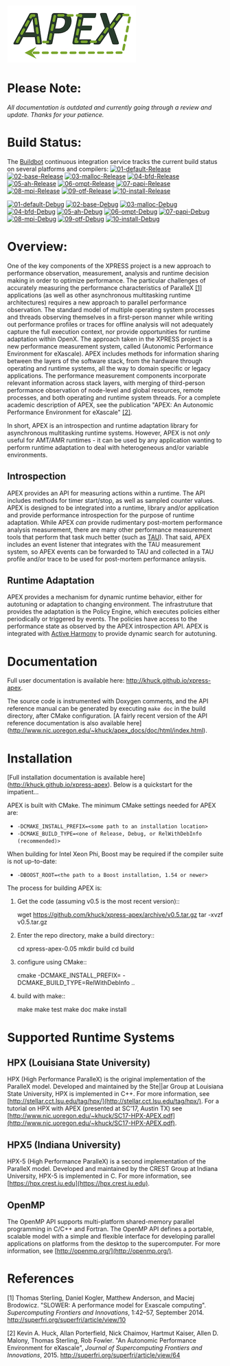 ![Lame APEX logo](doc/logo-cropped.png)

Please Note:
===========
*All documentation is outdated and currently going through a review and update.  Thanks for your patience.*

Build Status:
===========
The [Buildbot](http://ktau.nic.uoregon.edu:8010/#/grid) continuous integration
service tracks the current build status on several platforms and compilers:
[![01-default-Release](http://ktau.nic.uoregon.edu:8010/badges/01-default-Release.svg?left_text=01-default-Release)](http://ktau.nic.uoregon.edu:8010/#/)
[![02-base-Release](http://ktau.nic.uoregon.edu:8010/badges/02-base-Release.svg?left_text=02-base-Release)](http://ktau.nic.uoregon.edu:8010/#/)
[![03-malloc-Release](http://ktau.nic.uoregon.edu:8010/badges/03-malloc-Release.svg?left_text=03-malloc-Release)](http://ktau.nic.uoregon.edu:8010/#/)
[![04-bfd-Release](http://ktau.nic.uoregon.edu:8010/badges/04-bfd-Release.svg?left_text=04-bfd-Release)](http://ktau.nic.uoregon.edu:8010/#/)
[![05-ah-Release](http://ktau.nic.uoregon.edu:8010/badges/05-ah-Release.svg?left_text=05-ah-Release)](http://ktau.nic.uoregon.edu:8010/#/)
[![06-ompt-Release](http://ktau.nic.uoregon.edu:8010/badges/06-ompt-Release.svg?left_text=06-ompt-Release)](http://ktau.nic.uoregon.edu:8010/#/)
[![07-papi-Release](http://ktau.nic.uoregon.edu:8010/badges/07-papi-Release.svg?left_text=07-papi-Release)](http://ktau.nic.uoregon.edu:8010/#/)
[![08-mpi-Release](http://ktau.nic.uoregon.edu:8010/badges/08-mpi-Release.svg?left_text=08-mpi-Release)](http://ktau.nic.uoregon.edu:8010/#/)
[![09-otf-Release](http://ktau.nic.uoregon.edu:8010/badges/09-otf-Release.svg?left_text=09-otf-Release)](http://ktau.nic.uoregon.edu:8010/#/)
[![10-install-Release](http://ktau.nic.uoregon.edu:8010/badges/10-install-Release.svg?left_text=10-install-Release)](http://ktau.nic.uoregon.edu:8010/#/)

[![01-default-Debug](http://ktau.nic.uoregon.edu:8010/badges/01-default-Debug.svg?left_text=01-default-Debug)](http://ktau.nic.uoregon.edu:8010/#/)
[![02-base-Debug](http://ktau.nic.uoregon.edu:8010/badges/02-base-Debug.svg?left_text=02-base-Debug)](http://ktau.nic.uoregon.edu:8010/#/)
[![03-malloc-Debug](http://ktau.nic.uoregon.edu:8010/badges/03-malloc-Debug.svg?left_text=03-malloc-Debug)](http://ktau.nic.uoregon.edu:8010/#/)
[![04-bfd-Debug](http://ktau.nic.uoregon.edu:8010/badges/04-bfd-Debug.svg?left_text=04-bfd-Debug)](http://ktau.nic.uoregon.edu:8010/#/)
[![05-ah-Debug](http://ktau.nic.uoregon.edu:8010/badges/05-ah-Debug.svg?left_text=05-ah-Debug)](http://ktau.nic.uoregon.edu:8010/#/)
[![06-ompt-Debug](http://ktau.nic.uoregon.edu:8010/badges/06-ompt-Debug.svg?left_text=06-ompt-Debug)](http://ktau.nic.uoregon.edu:8010/#/)
[![07-papi-Debug](http://ktau.nic.uoregon.edu:8010/badges/07-papi-Debug.svg?left_text=07-papi-Debug)](http://ktau.nic.uoregon.edu:8010/#/)
[![08-mpi-Debug](http://ktau.nic.uoregon.edu:8010/badges/08-mpi-Debug.svg?left_text=08-mpi-Debug)](http://ktau.nic.uoregon.edu:8010/#/)
[![09-otf-Debug](http://ktau.nic.uoregon.edu:8010/badges/09-otf-Debug.svg?left_text=09-otf-Debug)](http://ktau.nic.uoregon.edu:8010/#/)
[![10-install-Debug](http://ktau.nic.uoregon.edu:8010/badges/10-install-Debug.svg?left_text=10-install-Debug)](http://ktau.nic.uoregon.edu:8010/#/)

Overview:
=========

One of the key components of the XPRESS project is a new approach to performance observation, measurement, analysis and runtime decision making in order to optimize performance. The particular challenges of accurately measuring the performance characteristics of ParalleX [\[1\]](#footnote1) applications (as well as other asynchronous multitasking runtime architectures) requires a new approach to parallel performance observation. The standard model of multiple operating system processes and threads observing themselves in a first-person manner while writing out performance profiles or traces for offline analysis will not adequately capture the full execution context, nor provide opportunities for runtime adaptation within OpenX. The approach taken in the XPRESS project is a new performance measurement system, called (Autonomic Performance Environment for eXascale). APEX includes methods for information sharing between the layers of the software stack, from the hardware through operating and runtime systems, all the way to domain specific or legacy applications. The performance measurement components incorporate relevant information across stack layers, with merging of third-person performance observation of node-level and global resources, remote processes, and both operating and runtime system threads.  For a complete academic description of APEX, see the publication "APEX: An Autonomic Performance Environment for eXascale"  [\[2\]](#footnote2).

In short, APEX is an introspection and runtime adaptation library for asynchronous multitasking runtime systems. However, APEX is not *only* useful for AMT/AMR runtimes - it can be used by any application wanting to perform runtime adaptation to deal with heterogeneous and/or variable environments.

Introspection
-------------
APEX provides an API for measuring actions within a runtime. The API includes methods for timer start/stop, as well as sampled counter values. APEX is designed to be integrated into a runtime, library and/or application and provide performance introspection for the purpose of runtime adaptation. While APEX *can* provide rudimentary post-mortem performance analysis measurement, there are many other performance measurement tools that perform that task much better (such as [TAU](http://tau.uoregon.edu)).  That said, APEX includes an event listener that integrates with the TAU measurement system, so APEX events can be forwarded to TAU and collected in a TAU profile and/or trace to be used for post-mortem performance anlaysis.

Runtime Adaptation
------------------
APEX provides a mechanism for dynamic runtime behavior, either for autotuning or adaptation to changing environment.  The infrastruture that provides the adaptation is the Policy Engine, which executes policies either periodically or triggered by events. The policies have access to the performance state as observed by the APEX introspection API. APEX is integrated with [Active Harmony](http://www.dyninst.org/harmony) to provide dynamic search for autotuning.

Documentation
=============

Full user documentation is available here: http://khuck.github.io/xpress-apex.

The source code is instrumented with Doxygen comments, and the API reference manual can be generated by executing `make doc` in the build directory, after CMake configuration.  [A fairly recent version of the API reference documentation is also available here] (http://www.nic.uoregon.edu/~khuck/apex_docs/doc/html/index.html).

Installation
============

[Full installation documentation is available here] (http://khuck.github.io/xpress-apex). Below is a quickstart for the impatient...

APEX is built with CMake. The minimum CMake settings needed for APEX are:

* `-DCMAKE_INSTALL_PREFIX=<some path to an installation location>`
* `-DCMAKE_BUILD_TYPE=<one of Release, Debug, or RelWithDebInfo (recommended)>`

When building for Intel Xeon Phi, Boost may be required if the compiler suite is not up-to-date:

* `-DBOOST_ROOT=<the path to a Boost installation, 1.54 or newer>`

The process for building APEX is:

1) Get the code (assuming v0.5 is the most recent version)::

    wget https://github.com/khuck/xpress-apex/archive/v0.5.tar.gz
    tar -xvzf v0.5.tar.gz

2) Enter the repo directory, make a build directory::

    cd xpress-apex-0.05
    mkdir build
    cd build

3) configure using CMake::

    cmake -DCMAKE_INSTALL_PREFIX=<installation-path> -DCMAKE_BUILD_TYPE=RelWithDebInfo ..

4) build with make::

    make
    make test
    make doc
    make install

Supported Runtime Systems
=========================

HPX (Louisiana State University)
---------------------------------

HPX (High Performance ParalleX) is the original implementation of the ParalleX model. Developed and maintained by the Ste||ar Group at Louisiana State University, HPX is implemented in C++. For more information, see [http://stellar.cct.lsu.edu/tag/hpx/](http://stellar.cct.lsu.edu/tag/hpx/).  For a tutorial on HPX with APEX (presented at SC'17, Austin TX) see [http://www.nic.uoregon.edu/~khuck/SC17-HPX-APEX.pdf](http://www.nic.uoregon.edu/~khuck/SC17-HPX-APEX.pdf).

HPX5 (Indiana University)
-------------------------

HPX-5 (High Performance ParalleX) is a second implementation of the ParalleX model. Developed and maintained by the CREST Group at Indiana University, HPX-5 is implemented in C.  For more information, see [https://hpx.crest.iu.edu](https://hpx.crest.iu.edu).

OpenMP
------

The OpenMP API supports multi-platform shared-memory parallel programming in C/C++ and Fortran. The OpenMP API defines a portable, scalable model with a simple and flexible interface for developing parallel applications on platforms from the desktop to the supercomputer.  For more information, see [http://openmp.org/](http://openmp.org/).

References
==========
<a name="footnote1">[1]</a> Thomas Sterling, Daniel Kogler, Matthew Anderson, and Maciej Brodowicz. "SLOWER: A performance model for Exascale computing". *Supercomputing Frontiers and Innovations*, 1:42–57, September 2014.  http://superfri.org/superfri/article/view/10

<a name="footnote2">[2]</a> Kevin A. Huck, Allan Porterfield, Nick Chaimov, Hartmut Kaiser, Allen D. Malony, Thomas Sterling, Rob Fowler. "An Autonomic Performance Environment for eXascale", *Journal of Supercomputing Frontiers and Innovations*, 2015.  http://superfri.org/superfri/article/view/64
